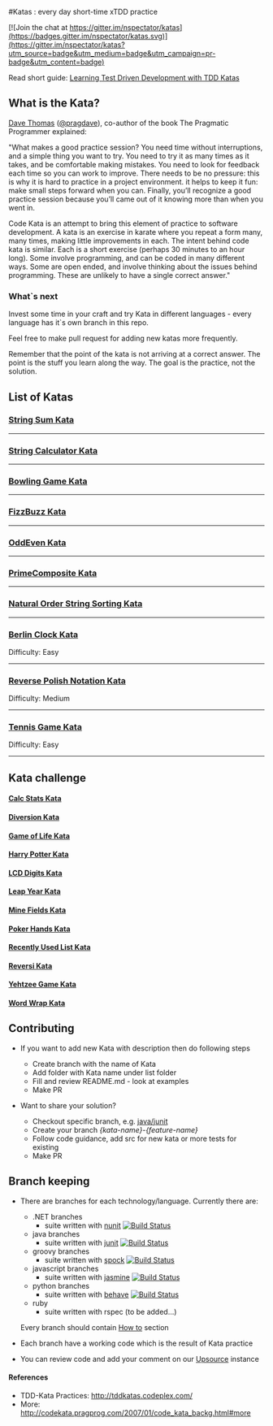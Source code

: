 #Katas : every day short-time xTDD practice

[![Join the chat at https://gitter.im/nspectator/katas](https://badges.gitter.im/nspectator/katas.svg)](https://gitter.im/nspectator/katas?utm_source=badge&utm_medium=badge&utm_campaign=pr-badge&utm_content=badge)

Read short guide: [Learning Test Driven Development with TDD Katas](http://goo.gl/5NYpVI)

## What is the Kata?

[Dave Thomas](https://pragdave.me/) ([@pragdave](https://github.com/pragdave)), co-author of the book The Pragmatic Programmer explained:

"What makes a good practice session? You need time without interruptions, and a simple thing you want to try. You need to try it as many times as it takes, and be comfortable making mistakes. You need to look for feedback each time so you can work to improve. There needs to be no pressure: this is why it is hard to practice in a project environment. it helps to keep it fun: make small steps forward when you can. Finally, you’ll recognize a good practice session because you’ll came out of it knowing more than when you went in.

Code Kata is an attempt to bring this element of practice to software development. A kata is an exercise in karate where you repeat a form many, many times, making little improvements in each. The intent behind code kata is similar. Each is a short exercise (perhaps 30 minutes to an hour long). Some involve programming, and can be coded in many different ways. Some are open ended, and involve thinking about the issues behind programming. These are unlikely to have a single correct answer."

### What`s next

Invest some time in your craft and try Kata in different languages - every language has it`s own branch in this repo.

Feel free to make pull request for adding new katas more frequently.

Remember that the point of the kata is not arriving at a correct answer. The point is the stuff you learn along the way. The goal is the practice, not the solution.

## List of Katas

### [String Sum Kata](list/StringSum)

-------------------

### [String Calculator Kata](list/StringCalculator)

-------------------

### [Bowling Game Kata](list/BowlingGame)

-------------------

### [FizzBuzz Kata](list/FizzBuzz)

-------------------

### [OddEven Kata](list/OddEven)

-------------------

### [PrimeComposite Kata](list/PrimeFactor)

-------------------

### [Natural Order String Sorting Kata](list/NaturalStringSorting)

-------------------

### [Berlin Clock Kata](list/BerlinClock)

Difficulty: Easy

-------------------

### [Reverse Polish Notation Kata](list/ReversePolishNotation)

Difficulty: Medium

-------------------

### [Tennis Game Kata](list/TennisGame)

Difficulty: Easy

-------------------

## Kata challenge

#### [Calc Stats Kata](list/CalcStats)

#### [Diversion Kata](list/Diversion)

#### [Game of Life Kata](list/GameOfLife)

#### [Harry Potter Kata](list/HarryPotter)

#### [LCD Digits Kata](list/LCD-Digits)

#### [Leap Year Kata](list/LeapYear)

#### [Mine Fields Kata](list/MineFields)

#### [Poker Hands Kata](list/PockerHands)

#### [Recently Used List Kata](list/RecentlyUsedList)

#### [Reversi Kata](list/Reversi)

#### [Yehtzee Game Kata](list/Yehtzee)

#### [Word Wrap Kata](list/WordWrap)

## Contributing

* If you want to add new Kata with description then do following steps
    * Create branch with the name of Kata
    * Add folder with Kata name under list folder
    * Fill and review README.md - look at examples
    * Make PR

* Want to share your solution?
    * Checkout specific branch, e.g. [java/junit](https://github.com/nspectator/katas/tree/java/junit)
    * Create your branch <em>{kata-name}-{feature-name}</em>
    * Follow code guidance, add src for new kata or more tests for existing
    * Make PR

## Branch keeping

* There are branches for each technology/language. Currently there are:
    * .NET branches
        * suite written with [nunit](https://github.com/nspectator/katas/tree/dotnet/csharp-nunit)
        [![Build Status](https://ci.appveyor.com/api/projects/status/github/nspectator/katas?branch=dotnet/csharp-nunit&svg=true)](https://ci.appveyor.com/project/jonny-novikov/katas/history)
    * java branches
        * suite written with [junit](https://github.com/nspectator/katas/tree/java/junit)
        [![Build Status](https://api.travis-ci.org/nspectator/katas.svg?branch=java/junit)](https://travis-ci.org/nspectator/katas?branch=java/junit)
    * groovy branches
        * suite written with [spock](https://github.com/nspectator/katas/tree/groovy/spock)
        [![Build Status](https://api.travis-ci.org/nspectator/katas.svg?branch=groovy/spock)](https://travis-ci.org/nspectator/katas?branch=groovy/spock)
    * javascript branches
        * suite written with [jasmine](https://github.com/nspectator/katas/tree/js/jasmine)
        [![Build Status](https://api.travis-ci.org/nspectator/katas.svg?branch=js/jasmine)](https://travis-ci.org/nspectator/katas?branch=js/jasmine)
    * python branches
        * suite written with [behave](https://github.com/nspectator/katas/tree/python/behave)
        [![Build Status](https://api.travis-ci.org/nspectator/katas.svg?branch=python/behave)](https://travis-ci.org/nspectator/katas?branch=python/behave)
    * ruby
        * suite written with rspec (to be added...)

    Every branch should contain [How to](howto) section

* Each branch have a working code which is the result of Kata practice
* You can review code and add your comment on our [Upsource](http://review.nspectator.org) instance

#### References

* TDD-Kata Practices: http://tddkatas.codeplex.com/
* More: http://codekata.pragprog.com/2007/01/code_kata_backg.html#more
